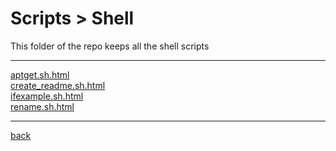 # Scripts > Shell
This folder of the repo keeps all the shell scripts

---------------------------
[aptget.sh.html](aptget.sh.html)<br>
[create_readme.sh.html](create_readme.sh.html)<br>
[ifexample.sh.html](ifexample.sh.html)<br>
[rename.sh.html](rename.sh.html)<br>

---------------------------

[back](../)

